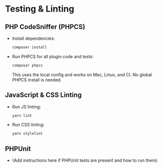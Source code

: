# Testing & Linting

## PHP CodeSniffer (PHPCS)

- Install dependencies:
  ```sh
  composer install
  ```
- Run PHPCS for all plugin code and tests:
  ```sh
  composer phpcs
  ```
  This uses the local config and works on Mac, Linux, and CI. No global PHPCS install is needed.

## JavaScript & CSS Linting

- Run JS linting:
  ```sh
  yarn lint
  ```
- Run CSS linting:
  ```sh
  yarn stylelint
  ```

## PHPUnit

- (Add instructions here if PHPUnit tests are present and how to run them) 